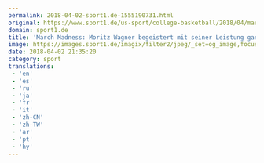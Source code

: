 ```yaml
---
permalink: 2018-04-02-sport1.de-1555190731.html
original: https://www.sport1.de/us-sport/college-basketball/2018/04/march-madness-moritz-wagner-begeistert-mit-seiner-leistung-ganz-amerika
domain: sport1.de
title: 'March Madness: Moritz Wagner begeistert mit seiner Leistung ganz Amerika'
image: https://images.sport1.de/imagix/filter2/jpeg/_set=og_image,focus=44x31/imagix/0f036559-3658-11e8-87b1-f80f41fc63ce
date: 2018-04-02 21:35:20
category: sport
translations: 
 - 'en'
 - 'es'
 - 'ru'
 - 'ja'
 - 'fr'
 - 'it'
 - 'zh-CN'
 - 'zh-TW'
 - 'ar'
 - 'pt'
 - 'hy'
---
```


